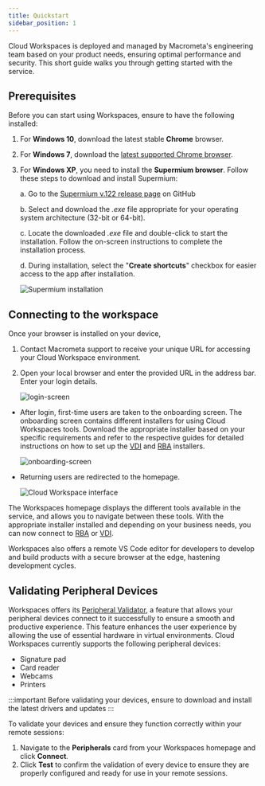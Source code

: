 ```yaml
---
title: Quickstart
sidebar_position: 1
---
```


Cloud Workspaces is deployed and managed by Macrometa's engineering team based on your product needs, ensuring optimal performance and security. This short guide walks you through getting started with the service. 

## Prerequisites

Before you can start using Workspaces, ensure to have the following installed:

1. For **Windows 10**, download the latest stable **Chrome** browser.

2. For **Windows 7**, download the [latest supported Chrome browser](https://support.google.com/chrome/a/answer/7100626?hl=en&sjid=16270217913818414435-EU).

3. For **Windows XP**, you need to install the **Supermium browser**. Follow these steps to download and install Supermium:

   a. Go to the [Supermium v.122 release page](https://github.com/win32ss/supermium/releases/tag/v122-r6) on GitHub

   b. Select and download the *.exe* file appropriate for your operating system architecture (32-bit or 64-bit).

   c. Locate the downloaded *.exe* file and double-click to start the installation. Follow the on-screen instructions to complete the installation process.

   d. During installation, select the "**Create shortcuts**" checkbox for easier access to the app after installation.

   ![Supermium installation](/img/workspaces/supermium.png)

## Connecting to the workspace

Once your browser is installed on your device,

1. Contact Macrometa support to receive your unique URL for accessing your Cloud Workspace environment.
1. Open your local browser and enter the provided URL in the address bar. Enter your login details.

    ![login-screen](/img/workspaces/login-resized.jpeg)

- After login, first-time users are taken to the onboarding screen. The onboarding screen contains different installers for using Cloud Workspaces tools. Download the appropriate installer based on your specific requirements and refer to the respective guides for detailed instructions on how to set up the [VDI](./remote-desktop-enviroment/index.md) and [RBA](./remote-browser-accelerator/index.md) installers.
    
    ![onboarding-screen](/img/workspaces/onboarding-screen.png)

- Returning users are redirected to the homepage.

    ![Cloud Workspace interface](/img/workspaces/homepage.jpeg)
    
The Workspaces homepage displays the different tools available in the service, and allows you to navigate between these tools. With the appropriate installer installed and depending on your business needs, you can now connect to [RBA](./remote-browser-accelerator/index.md) or [VDI](./remote-desktop-enviroment/index.md). 

Workspaces also offers a remote VS Code editor for developers to develop and build products with a secure browser at the edge, hastening development cycles. 


## Validating Peripheral Devices

Workspaces offers its [Peripheral Validator](./peripheral-validator.md), a feature that allows your peripheral devices connect to it successfully to ensure a smooth and productive experience. This feature enhances the user experience by allowing the use of essential hardware in virtual environments. Cloud Workspaces currently supports the following peripheral devices:

- Signature pad
- Card reader
- Webcams
- Printers

:::important
Before validating your devices, ensure to download and install the latest drivers and updates
:::

To validate your devices and ensure they function correctly within your remote sessions:

1. Navigate to the **Peripherals** card from your Workspaces homepage and click **Connect**.
1. Click **Test** to confirm the validation of every device to ensure they are properly configured and ready for use in your remote sessions.